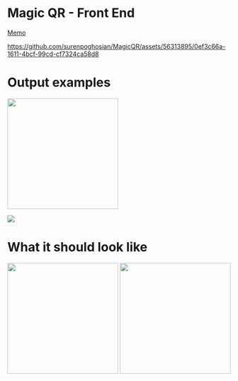 # Magic QR - Front End
[Memo](https://drive.google.com/file/d/1gZwQtOC21YaPQh_i2wFRIUaWUwakd5_S/view?usp=sharing)

https://github.com/surenpoghosian/MagicQR/assets/56313895/0ef3c66a-1611-4bcf-99cd-cf7324ca58d8


# Output examples

<p float="left">
  <img src="https://github.com/surenpoghosian/MagicQR/assets/56313895/c8800b81-a16c-4af7-b7a1-34236acbbfaf" width="250" />
  
</p>
<img src="https://github.com/surenpoghosian/MagicQR/assets/56313895/651e77f3-bd01-486b-baca-61b1285fb262" /> 

# What it should look like

<p float="left">
  <img src="https://github.com/surenpoghosian/MagicQR/assets/56313895/8e924f80-3d5a-46bd-9ed2-5e225eccd88a" width="250" />
  <img src="https://github.com/surenpoghosian/MagicQR/assets/56313895/ae8a4e8e-82b5-4183-88da-43201da880dc" width="250" /> 
</p>



